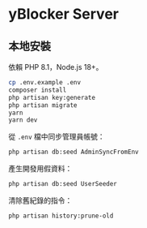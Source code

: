 # yBlocker Server

## 本地安裝

依賴 PHP 8.1，Node.js 18+。

```bash
cp .env.example .env
composer install
php artisan key:generate
php artisan migrate
yarn
yarn dev
```

從 `.env` 檔中同步管理員帳號：

```bash
php artisan db:seed AdminSyncFromEnv
```

產生開發用假資料：

```bash
php artisan db:seed UserSeeder
```

清除舊紀錄的指令：

```bash
php artisan history:prune-old
```
